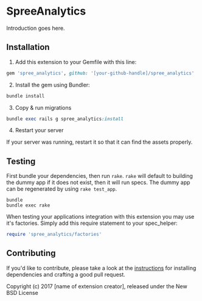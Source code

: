 SpreeAnalytics
==============

Introduction goes here.

## Installation

1. Add this extension to your Gemfile with this line:
  ```ruby
  gem 'spree_analytics', github: '[your-github-handle]/spree_analytics'
  ```

2. Install the gem using Bundler:
  ```ruby
  bundle install
  ```

3. Copy & run migrations
  ```ruby
  bundle exec rails g spree_analytics:install
  ```

4. Restart your server

  If your server was running, restart it so that it can find the assets properly.

## Testing

First bundle your dependencies, then run `rake`. `rake` will default to building the dummy app if it does not exist, then it will run specs. The dummy app can be regenerated by using `rake test_app`.

```shell
bundle
bundle exec rake
```

When testing your applications integration with this extension you may use it's factories.
Simply add this require statement to your spec_helper:

```ruby
require 'spree_analytics/factories'
```


## Contributing

If you'd like to contribute, please take a look at the
[instructions](CONTRIBUTING.md) for installing dependencies and crafting a good
pull request.

Copyright (c) 2017 [name of extension creator], released under the New BSD License
